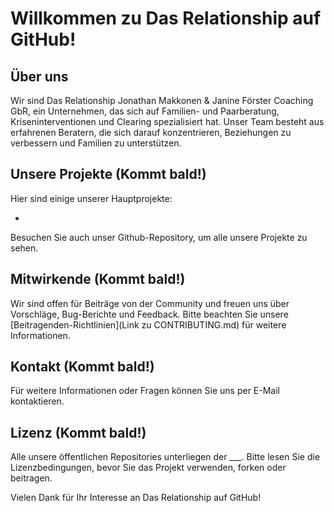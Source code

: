 # Willkommen zu Das Relationship auf GitHub!

## Über uns

Wir sind Das Relationship Jonathan Makkonen & Janine Förster Coaching GbR, ein Unternehmen, das sich auf Familien- und Paarberatung, Kriseninterventionen und Clearing spezialisiert hat. Unser Team besteht aus erfahrenen Beratern, die sich darauf konzentrieren, Beziehungen zu verbessern und Familien zu unterstützen.

## Unsere Projekte (Kommt bald!)

Hier sind einige unserer Hauptprojekte:

- 

Besuchen Sie auch unser Github-Repository, um alle unsere Projekte zu sehen.

## Mitwirkende (Kommt bald!)

Wir sind offen für Beiträge von der Community und freuen uns über Vorschläge, Bug-Berichte und Feedback. Bitte beachten Sie unsere [Beitragenden-Richtlinien](Link zu CONTRIBUTING.md) für weitere Informationen.

## Kontakt (Kommt bald!)

Für weitere Informationen oder Fragen können Sie uns per E-Mail kontaktieren.

## Lizenz (Kommt bald!)

Alle unsere öffentlichen Repositories unterliegen der ___. Bitte lesen Sie die Lizenzbedingungen, bevor Sie das Projekt verwenden, forken oder beitragen.

Vielen Dank für Ihr Interesse an Das Relationship auf GitHub!

